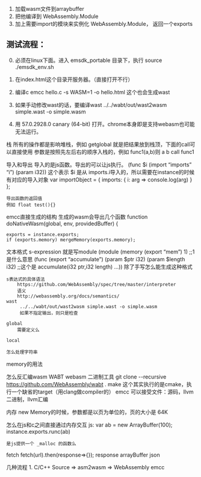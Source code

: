 
1. 加载wasm文件到arraybuffer
2. 把他编译到 WebAssembly.Module
3. 加上需要import的模块来实例化 WebAssembly.Module， 返回一个exports

## 测试流程：  
0. 必须在linux下面。进入 emsdk_portable 目录下，执行
    source ./emsdk_env.sh
      
1. 在index.html这个目录开服务器。（直接打开不行）
2. 编译c
emcc hello.c -s WASM=1 -o hello.html
这个也会生成wast
3. 如果手动修改wast的话，要编译wast
 ../../wabt/out/wast2wasm simple.wast -o simple.wasm
4. 用  57.0.2928.0 canary (64-bit) 打开。chrome本身即是支持webasm也可能无法运行。

栈
    所有的操作都是影响堆栈，例如 getglobal 就是把结果放到栈顶，下面的call可以直接使用
    参数是按照先左后右的顺序入栈的，例如 func1(a,b)则
    a
    b
    call func1

    

导入和导出
    导入的是js函数。导出的可以让js执行。
    (func $i (import “imports” “i”) (param i32))
        这个表示 $i 是从 imports.i导入的，所以需要在instance的时候有对应的导入对象
        var importObject = { imports: { i: arg => console.log(arg) } }; 

    导出函数的返回值
    例如 float test(){}

emcc直接生成的结构
    生成的wasm会导出几个函数
    function doNativeWasm(global, env, providedBuffer) {

    exports = instance.exports;
    if (exports.memory) mergeMemory(exports.memory);        

文本格式
    s-expression
    就是写module
    (module
        (memory (export “mem”) 1)       ;;1是什么意思
        (func (export “accumulate”) (param $ptr i32) (param $length i32)        ;;这个是 accumulate(i32 ptr,i32 length) 
            …))
    除了手写怎么能生成这种格式

    s表达式的具体语法
        https://github.com/WebAssembly/spec/tree/master/interpreter
        语义
        http://webassembly.org/docs/semantics/
    wast
         ../../wabt/out/wast2wasm simple.wast -o simple.wasm
         如果不指定输出，则只是检查

    global
        需要定义么

    local

    怎么处理字符串

memory的用法

怎么反汇编wasm
    WABT
        webasm 二进制工具
        git clone --recursive https://github.com/WebAssembly/wabt .
        make
            这个其实执行的是cmake，执行一个缺省的target（用clang做compiler的）
emcc
    可以接受文件：源码，llvm二进制，llvm汇编


内存
    new Memory的时候，参数都是以页为单位的，页的大小是 64K

怎么在js和c之间直接通过内存交互
    js:
        var ab = new ArrayBuffer(100);
        instance.exports.runc(ab)

    是js提供一个 _malloc 的函数么

fetch
    fetch(url).then(response=>{});
    response
        arrayBuffer
        json

几种流程
    1. C/C++ Source ⇒ asm2wasm ⇒ WebAssembly
        emcc
